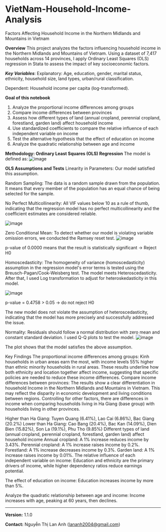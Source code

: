 # VietNam-Household-Income-Analysis

Factors Affecting Household Income in the Northern Midlands and Mountains in Vietnam

**Overview**
This project analyzes the factors influencing household income in the Northern Midlands and Mountains of Vietnam. Using a dataset of 7,417 households across 14 provinces, I apply Ordinary Least Squares (OLS) regression in Stata to assess the impact of key socioeconomic factors.

***Key Variables***:
Explanatory: Age, education, gender, marital status, ethnicity, household size, land types, urban/rural classification.

Dependent: Household income per capita (log-transformed).

**Goal of this notebook**

1. Analyze the proportional income differences among groups
2. Compare income differences between provinces
3. Assess how different types of land (annual cropland, perennial cropland, forestland, garden land) affect household income
4. Use standardized coefficients to compare the relative influence of each independent variable on income
5. Test the alternative hypothesis that the effect of education on income
6. Analyze the quadratic relationship between age and income
   
**Methodology: Ordinary Least Squares (OLS) Regression**
The model is defined as: 
![image](https://github.com/user-attachments/assets/fd918d89-a6f1-4e36-9b14-3ccc3f1da604)

**OLS Assumptions and Tests**
Linearity in Parameters: Our model satisfied this assumption.

Random Sampling: The data is a random sample drawn from the population. It means that every member of the population has an equal chance of being selected for the sample.

No Perfect Multicollinearity: All VIF values below 10 as a rule of thumb, indicating that the regression model has no perfect multicollinearity and the coefficient estimates are considered reliable.

![image](https://github.com/user-attachments/assets/2670676d-03c9-4012-8882-4030195e2668)


Zero Conditional Mean: To detect whether our model is violating variable omission errors, we conducted the Ramsey reset test.
![image](https://github.com/user-attachments/assets/92b5a657-b315-446e-8158-6575bcb68017)


p-value of 0.0000 means that the result is statistically significant -> Reject H0

Homoscedasticity: The homogeneity of variance (homoscedasticity) assumption in the regression model's error terms is tested using the Breusch-Pagan/Cook-Weisberg test.
The model meets Heteroscedasticity. After that, I used Log transformation to adjust for heteroskedasticity in this model.

![image](https://github.com/user-attachments/assets/988f4d0d-050e-48c9-a7c8-dd2ab4815e4f)


p-value = 0.4758 > 0.05 -> do not reject H0

The new model does not violate the assumption of heteroscedasticity, indicating that the model has more precisely and successfully addressed the issue.

Normality: Residuals should follow a normal distribution with zero mean and constant standard deviation. I used Q-Q plots to test the model.
![image](https://github.com/user-attachments/assets/2d004adb-c275-4eb7-a018-8d924ea78f39)


The plot shows that the model satisfies the above assumption.

Key Findings
The proportional income differences among groups: Kinh households in urban areas earn the most, with income levels 55% higher than ethnic minority households in rural areas. These results underline how both ethnicity and location together affect income, suggesting that specific policies are needed to reduce these income differences.
Compare income differences between provinces: The results show a clear differentiation in household Income in the Northern Midlands and Mountains in Vietnam. This may reflect the disparity in economic development and living conditions between regions.
Controlling for other factors, there are differences in income when comparing households living in Ha Giang (base group) with households living in other provinces.

Higher than Ha Giang: Tuyen Quang (6.41%), Lao Cai (6.86%), Bac Giang (20.2%)
Lower than Ha Giang: Cao Bang (20.4%), Bac Kan (14.09%), Dien Bien (15.82%), Son La (19.1%), Phu Tho (9.85%)
Different types of land (annual cropland, perennial cropland, forestland, garden land) affect household income
Annual cropland: A 1% increase reduces income by 3.43%.
Perennial cropland: A 1% increase raises income by 0.2%.
Forestland: A 1% increase decreases income by 0.3%.
Garden land: A 1% increase raises income by 0.01%.
The relative influence of each independent variable on income: Education and ethnicity are the primary drivers of income, while higher dependency ratios reduce earnings potential.

The effect of education on income: Education increases income by more than 5%.

Analyze the quadratic relationship between age and income: Income increases with age, peaking at 60 years, then declines.

---

**Version:** 1.1.0

**Contact:** Nguyễn Thị Lan Anh ([lananh2004@gmail.com](lananh2004@gmail.com))

